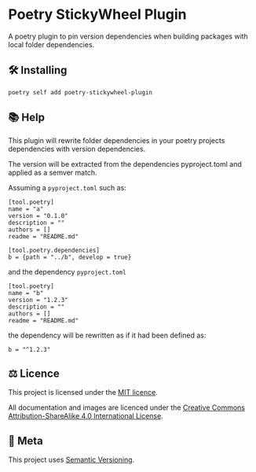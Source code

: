 # Poetry StickyWheel Plugin

<p class="lead">
A poetry plugin to pin version dependencies when building packages with local folder dependencies.
</p>

## 🛠 Installing

```
poetry self add poetry-stickywheel-plugin
```

## 📚 Help

This plugin will rewrite folder dependencies in your poetry projects dependencies with version dependencies.

The version will be extracted from the dependencies pyproject.toml and applied as a semver match.

Assuming a `pyproject.toml` such as:

```
[tool.poetry]
name = "a"
version = "0.1.0"
description = ""
authors = []
readme = "README.md"

[tool.poetry.dependencies]
b = {path = "../b", develop = true}
```

and the dependency `pyproject.toml`

```
[tool.poetry]
name = "b"
version = "1.2.3"
description = ""
authors = []
readme = "README.md"
```

the dependency will be rewritten as if it had been defined as:

```
b = "^1.2.3"
```

## ⚖️ Licence

This project is licensed under the [MIT licence][mit_licence].

All documentation and images are licenced under the 
[Creative Commons Attribution-ShareAlike 4.0 International License][cc_by_sa].

## 📝 Meta

This project uses [Semantic Versioning][semvar].

[discussions]: https://github.com/artisanofcode/poetry-stickywheel-plugin/discussions
[mit_licence]: http://dan.mit-license.org/
[cc_by_sa]: https://creativecommons.org/licenses/by-sa/4.0/
[semvar]: http://semver.org/